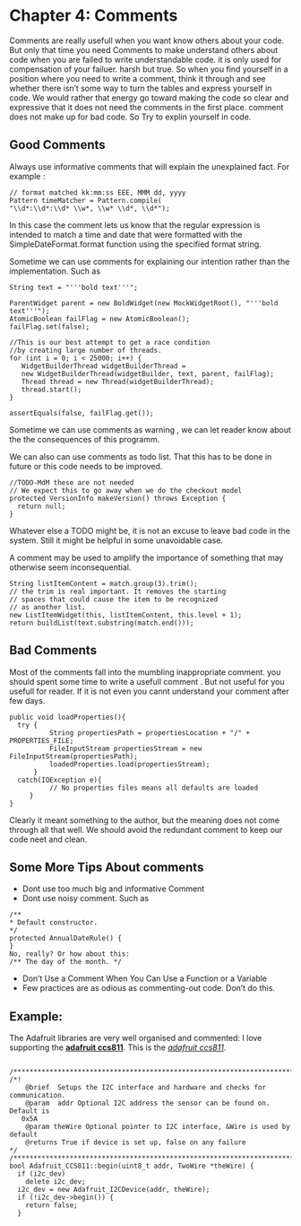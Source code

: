# Chapter 4: Comments
Comments are really usefull when you want know others about your code. But only that time you need Comments to make understand others about code when you are failed to write understandable code. it is only used for compensation of your failuer. harsh but true.
 So when you find yourself in a position where you need to write a comment, think it
through and see whether there isn’t some way to turn the tables and express yourself in
code. We would rather that energy go toward making the code so clear and expressive that it
does not need the comments in the first place. comment does not make up for bad code. So Try to explin yourself in code.

## Good Comments
Always use informative comments that will explain the unexplained fact. For example :

```
// format matched kk:mm:ss EEE, MMM dd, yyyy
Pattern timeMatcher = Pattern.compile(
"\\d*:\\d*:\\d* \\w*, \\w* \\d*, \\d*");
```

In this case the comment lets us know that the regular expression is intended to match a
time and date that were formatted with the SimpleDateFormat.format function using the
specified format string.

Sometime we can use comments for explaining our intention rather than the implementation. Such as

```
String text = "'''bold text'''";

ParentWidget parent = new BoldWidget(new MockWidgetRoot(), "'''bold text'''");
AtomicBoolean failFlag = new AtomicBoolean();
failFlag.set(false);

//This is our best attempt to get a race condition
//by creating large number of threads.
for (int i = 0; i < 25000; i++) {
   WidgetBuilderThread widgetBuilderThread =
   new WidgetBuilderThread(widgetBuilder, text, parent, failFlag);
   Thread thread = new Thread(widgetBuilderThread);
   thread.start();
}

assertEquals(false, failFlag.get());
```

Sometime we can use comments as warning , we can let reader know about the the consequences of this programm. 

We can also can use comments as todo list. That this has to be done in future or this code needs to be improved. 

```
//TODO-MdM these are not needed
// We expect this to go away when we do the checkout model
protected VersionInfo makeVersion() throws Exception {
  return null;
}
```
Whatever else a TODO might be, it is not an excuse to leave bad code in
the system. Still it might be helpful in some unavoidable case.

A comment may be used to amplify the importance of something that may otherwise seem
inconsequential.
```
String listItemContent = match.group(3).trim();
// the trim is real important. It removes the starting
// spaces that could cause the item to be recognized
// as another list.
new ListItemWidget(this, listItemContent, this.level + 1);
return buildList(text.substring(match.end()));
```

## Bad Comments

Most of the comments fall into the mumbling inappropriate comment. you should spent some time to write a usefull comment . But not useful for you usefull for reader. If it is not even you cannt understand your comment after few days. 

```
public void loadProperties(){
  try {
          String propertiesPath = propertiesLocation + "/" + PROPERTIES_FILE;
          FileInputStream propertiesStream = new FileInputStream(propertiesPath);
          loadedProperties.load(propertiesStream);
      }
  catch(IOException e){
          // No properties files means all defaults are loaded
     }
}
```

Clearly it meant something to the
author, but the meaning does not come through all that well.
We should avoid the redundant comment to keep our code neet and clean. 


## Some More Tips About comments
* Dont use too much big and informative Comment
* Dont use noisy comment. Such as
```
/**
* Default constructor.
*/
protected AnnualDateRule() {
}
No, really? Or how about this:
/** The day of the month. */
```
* Don’t Use a Comment When You Can Use a Function or a Variable
* Few practices are as odious as commenting-out code. Don’t do this.

## Example:
The Adafruit libraries are very well organised and commented:
I love supporting the **[adafruit ccs811](https://github.com/adafruit/Adafruit_CCS811/blob/master/Adafruit_CCS811.cpp)**.
This is the *[adafruit ccs811](https://github.com/adafruit/Adafruit_CCS811/blob/master/Adafruit_CCS811.cpp)*.
```

/**************************************************************************/
/*!
    @brief  Setups the I2C interface and hardware and checks for communication.
    @param  addr Optional I2C address the sensor can be found on. Default is
   0x5A
    @param theWire Optional pointer to I2C interface, &Wire is used by default
    @returns True if device is set up, false on any failure
*/
/**************************************************************************/
bool Adafruit_CCS811::begin(uint8_t addr, TwoWire *theWire) {
  if (i2c_dev)
    delete i2c_dev;
  i2c_dev = new Adafruit_I2CDevice(addr, theWire);
  if (!i2c_dev->begin()) {
    return false;
  }
```




